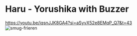 # Haru - Yorushika  with Buzzer
https://youtu.be/iqsnJJK8GA4?si=aSyvX52e8EMqP_Q7&t=43
![smug-frieren](https://github.com/SPHSTR/Haru---Yorushika-with-Buzzer/assets/120166367/a5f27dba-a1f5-4cb6-9bcd-78fca1f4d328)
